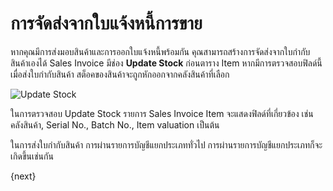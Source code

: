 <!-- add-breadcrumbs -->
# การจัดส่งจากใบแจ้งหนี้การขาย

หากคุณมีการส่งมอบสินค้าและการออกใบแจ้งหนี้พร้อมกัน คุณสามารถสร้างการจัดส่งจากใบกำกับสินค้าเองได้ Sales Invoice มีช่อง **Update Stock** ก่อนตาราง Item หากมีการตรวจสอบฟิลด์นี้ เมื่อส่งใบกำกับสินค้า สต็อคของสินค้าจะถูกหักออกจากคลังสินค้าที่เลือก

<img alt="Update Stock" class="screenshot" src="{{docs_base_url}}/assets/img/articles/update-stock.png">

ในการตรวจสอบ Update Stock รายการ Sales Invoice Item จะแสดงฟิลด์ที่เกี่ยวข้อง เช่น คลังสินค้า, Serial No., Batch No., Item valuation เป็นต้น

ในการส่งใบกำกับสินค้า การผ่านรายการบัญชีแยกประเภททั่วไป การผ่านรายการบัญชีแยกประเภทก็จะเกิดขึ้นเช่นกัน

{next}
